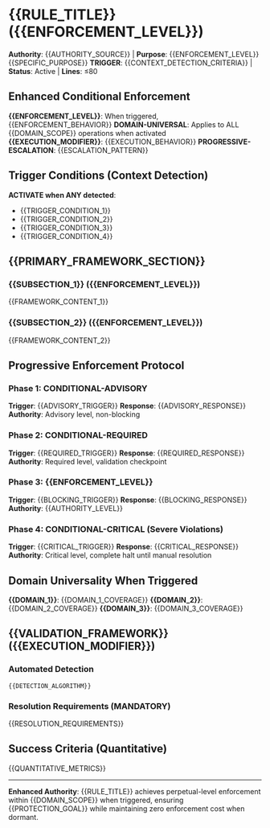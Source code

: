 # {{RULE_TITLE}} ({{ENFORCEMENT_LEVEL}})

**Authority**: {{AUTHORITY_SOURCE}} | **Purpose**: {{ENFORCEMENT_LEVEL}} {{SPECIFIC_PURPOSE}}
**TRIGGER**: {{CONTEXT_DETECTION_CRITERIA}} | **Status**: Active | **Lines**: ≤80

## Enhanced Conditional Enforcement

**{{ENFORCEMENT_LEVEL}}**: When triggered, {{ENFORCEMENT_BEHAVIOR}}
**DOMAIN-UNIVERSAL**: Applies to ALL {{DOMAIN_SCOPE}} operations when activated
**{{EXECUTION_MODIFIER}}**: {{EXECUTION_BEHAVIOR}}
**PROGRESSIVE-ESCALATION**: {{ESCALATION_PATTERN}}

## Trigger Conditions (Context Detection)

**ACTIVATE when ANY detected**:
- {{TRIGGER_CONDITION_1}}
- {{TRIGGER_CONDITION_2}}
- {{TRIGGER_CONDITION_3}}
- {{TRIGGER_CONDITION_4}}

## {{PRIMARY_FRAMEWORK_SECTION}}

### {{SUBSECTION_1}} ({{ENFORCEMENT_LEVEL}})
{{FRAMEWORK_CONTENT_1}}

### {{SUBSECTION_2}} ({{ENFORCEMENT_LEVEL}})
{{FRAMEWORK_CONTENT_2}}

## Progressive Enforcement Protocol

### Phase 1: CONDITIONAL-ADVISORY
**Trigger**: {{ADVISORY_TRIGGER}}
**Response**: {{ADVISORY_RESPONSE}}
**Authority**: Advisory level, non-blocking

### Phase 2: CONDITIONAL-REQUIRED  
**Trigger**: {{REQUIRED_TRIGGER}}
**Response**: {{REQUIRED_RESPONSE}}
**Authority**: Required level, validation checkpoint

### Phase 3: {{ENFORCEMENT_LEVEL}}
**Trigger**: {{BLOCKING_TRIGGER}}
**Response**: {{BLOCKING_RESPONSE}}
**Authority**: {{AUTHORITY_LEVEL}}

### Phase 4: CONDITIONAL-CRITICAL (Severe Violations)
**Trigger**: {{CRITICAL_TRIGGER}}
**Response**: {{CRITICAL_RESPONSE}}
**Authority**: Critical level, complete halt until manual resolution

## Domain Universality When Triggered

**{{DOMAIN_1}}**: {{DOMAIN_1_COVERAGE}}
**{{DOMAIN_2}}**: {{DOMAIN_2_COVERAGE}}
**{{DOMAIN_3}}**: {{DOMAIN_3_COVERAGE}}

## {{VALIDATION_FRAMEWORK}} ({{EXECUTION_MODIFIER}})

### Automated Detection
```
{{DETECTION_ALGORITHM}}
```

### Resolution Requirements (MANDATORY)
{{RESOLUTION_REQUIREMENTS}}

## Success Criteria (Quantitative)

{{QUANTITATIVE_METRICS}}

---

**Enhanced Authority**: {{RULE_TITLE}} achieves perpetual-level enforcement within {{DOMAIN_SCOPE}} when triggered, ensuring {{PROTECTION_GOAL}} while maintaining zero enforcement cost when dormant.